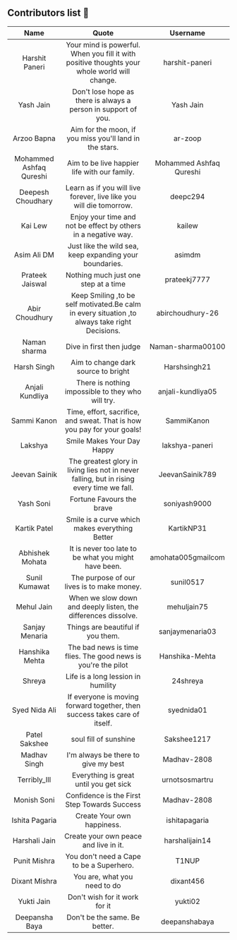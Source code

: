 ## Contributors list 📝


|          Name           |                                             Quote                                              |        Username         |
| :---------------------: | :--------------------------------------------------------------------------------------------: | :---------------------: |
|     Harshit Paneri      |  Your mind is powerful. When you fill it with positive thoughts your whole world will change.  |     harshit-paneri      |
|        Yash Jain        |                 Don't lose hope as there is always a person in support of you.                 |        Yash Jain        |
|       Arzoo Bapna       |                    Aim for the moon, if you miss you'll land in the stars.                     |         ar-zoop         |
| Mohammed Ashfaq Qureshi |                          Aim to be live happier life with our family.                          | Mohammed Ashfaq Qureshi |
|    Deepesh Choudhary    |              Learn as if you will live forever, live like you will die tomorrow.               |        deepc294         |
|         Kai Lew         |                 Enjoy your time and not be effect by others in a negative way.                 |         kailew          |
|       Asim Ali DM       |                    Just like the wild sea, keep expanding your boundaries.                     |         asimdm          |
|     Prateek Jaiswal     |                              Nothing much just one step at a time                              |      prateekj7777       |
|     Abir Choudhury      | Keep Smiling ,to be self motivated.Be calm in every situation ,to always take right Decisions. |    abirchoudhury-26     |
|      Naman sharma       |                                    Dive in first then judge                                    |    Naman-sharma00100    |
|       Harsh Singh       |                              Aim to change dark source to bright                               |      Harshsingh21       |
|     Anjali Kundliya     |                       There is nothing impossible to they who will try.                        |    anjali-kundliya05    |
|       Sammi Kanon       |            Time, effort, sacrifice, and sweat. That is how you pay for your goals!             |       SammiKanon        |
|         Lakshya         |                                  Smile Makes Your Day Happy                                    |     lakshya-paneri      |
|      Jeevan Sainik      |   The greatest glory in living lies not in never falling, but in rising every time we fall.    |     JeevanSainik789     |
|        Yash Soni        |                                   Fortune Favours the brave                                    |      soniyash9000       |
|      Kartik Patel       |                         Smile is a curve which makes everything Better                         |       KartikNP31        |
|     Abhishek Mohata     |                      It is never too late to be what you might have been.                      |   amohata005gmailcom    |
|      Sunil Kumawat      |                           The purpose of our lives is to make money.                           |        sunil0517        |
|       Mehul Jain        |                 When we slow down and deeply listen, the differences dissolve.                 |       mehuljain75       |
|     Sanjay Menaria      |                               Things are beautiful if you them.                                |     sanjaymenaria03     |
|     Hanshika Mehta      |                 The bad news is time flies. The good news is you're the pilot                  |     Hanshika-Mehta      |
|     Shreya              |                             Life is a long lession in humility                                 | 24shreya                |
|    Syed Nida Ali        |          If everyone is moving forward together, then success takes care of itself.            |     syednida01          |
|      Patel Sakshee      |                                  soul fill of sunshine                                         | Sakshee1217             |
|     Madhav Singh        |                            I'm always be there to give my best                                 |      Madhav-2808        |
|     Terribly_Ill        |                            Everything is great until you get sick                              |     urnotsosmartru      |
|     Monish Soni         |       Confidence is the First Step Towards Success                                             |      Madhav-2808        |
|    Ishita Pagaria       |                              Create Your own happiness.                                        | ishitapagaria           |
|    Harshali Jain        |                            Create your own peace and live in it.                               |    harshalijain14       |
|    Punit Mishra         |                            You don't need a Cape to be a Superhero.                            |         T1NUP           |
|    Dixant Mishra        |                               You are, what you need to do                                     |     dixant456           |                      
|    Yukti Jain           |   Don't wish for it work for it                                                                |   yukti02               |
|    Deepansha Baya       |        Don't be the same. Be better.                                                           |  deepanshabaya          |
